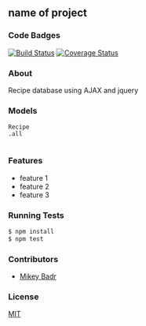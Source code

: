 ## name of project
### Code Badges
[![Build Status](https://travis-ci.org/mfbadr/iron-chef.svg)](https://travis-ci.org/mfbadr/iron-chef)
[![Coverage Status](https://coveralls.io/repos/mfbadr/iron-chef/badge.png)](https://coveralls.io/r/mfbadr/iron-chef)

### About
Recipe database using AJAX and jquery

### Models
```
Recipe
.all
```

```
```

### Features
- feature 1
- feature 2
- feature 3

### Running Tests
```bash
$ npm install
$ npm test
```

### Contributors
- [Mikey Badr](https://github.com/mfbadr)

### License
[MIT](LICENSE)


